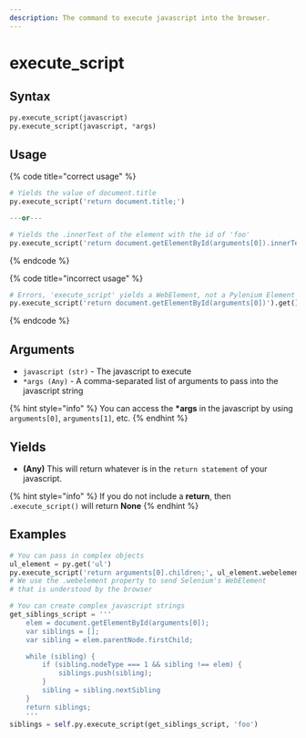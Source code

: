 ```yaml
---
description: The command to execute javascript into the browser.
---
```


# execute\_script

## Syntax

```python
py.execute_script(javascript)
py.execute_script(javascript, *args)
```

## Usage

{% code title="correct usage" %}
```python
# Yields the value of document.title
py.execute_script('return document.title;')

---or---

# Yields the .innerText of the element with the id of 'foo'
py.execute_script('return document.getElementById(arguments[0]).innerText', 'foo')
```
{% endcode %}

{% code title="incorrect usage" %}
```python
# Errors, 'execute_script' yields a WebElement, not a Pylenium Element
py.execute_script('return document.getElementById(arguments[0])').get()
```
{% endcode %}

## Arguments

* `javascript (str)` - The javascript to execute
* `*args (Any)` - A comma-separated list of arguments to pass into the javascript string

{% hint style="info" %}
You can access the **\*args** in the javascript by using `arguments[0]`, `arguments[1]`, etc.
{% endhint %}

## Yields

* **(Any)** This will return whatever is in the `return statement` of your javascript.

{% hint style="info" %}
If you do not include a **return**, then `.execute_script()` will return **None**
{% endhint %}

## Examples

```python
# You can pass in complex objects
ul_element = py.get('ul')
py.execute_script('return arguments[0].children;', ul_element.webelement)
# We use the .webelement property to send Selenium's WebElement
# that is understood by the browser
```

```python
# You can create complex javascript strings
get_siblings_script = '''
    elem = document.getElementById(arguments[0]);
    var siblings = [];
    var sibling = elem.parentNode.firstChild;

    while (sibling) {
        if (sibling.nodeType === 1 && sibling !== elem) {
            siblings.push(sibling);
        }
        sibling = sibling.nextSibling
    }
    return siblings;
    '''
siblings = self.py.execute_script(get_siblings_script, 'foo')
```
